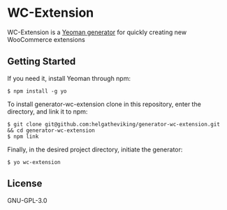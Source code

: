 # WC-Extension

WC-Extension is a [Yeoman generator](http://yeoman.io) for quickly creating new WooCommerce extensions

## Getting Started

If you need it, install Yeoman through npm:

```
$ npm install -g yo
```

To install generator-wc-extension clone in this repository, enter the directory, and link it to npm:

```
$ git clone git@github.com:helgatheviking/generator-wc-extension.git && cd generator-wc-extension
$ npm link
```

Finally, in the desired project directory, initiate the generator:

```
$ yo wc-extension
```

## License

GNU-GPL-3.0
